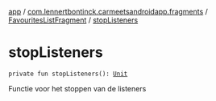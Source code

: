 [app](../../index.md) / [com.lennertbontinck.carmeetsandroidapp.fragments](../index.md) / [FavouritesListFragment](index.md) / [stopListeners](./stop-listeners.md)

# stopListeners

`private fun stopListeners(): `[`Unit`](https://kotlinlang.org/api/latest/jvm/stdlib/kotlin/-unit/index.html)

Functie voor het stoppen van de listeners

